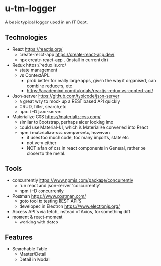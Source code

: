 # u-tm-logger
A basic typical logger used  in an IT Dept.

## Technologies
- React https://reactjs.org/
  - create-react-app https://create-react-app.dev/
  - npx create-react-app . (install in current dir)
- Redux https://redux.js.org/
  - state management
  - vs ContextAPI.. 
    - prob better for really large apps, given the way it organised, can combine reducers, etc
    - https://academind.com/tutorials/reactjs-redux-vs-context-api/
- Json-server https://github.com/typicode/json-server
  - a great way to mock up a REST based API quickly
  - CRUD, filter, search,etc
  - npm i -D json-server
- Materialize CSS https://materializecss.com/
  - similar to Bootstrap, perhaps nicer looking imo
  - could use Material-UI, which is Materialize converted into React
  - npm i materialize-css
  components, however:
    - it uses too much code, too many imports, state etc
    - not very either  
    - NOT a fan of css in react components in General, rather be closer to the metal.

## Tools 
- concurrently https://www.npmjs.com/package/concurrently
  - run react and json-server 'concurrently'
  - npm i -D concurrently
- Postman https://www.postman.com/
  - goto tool to testing REST API'S
  - developed in Electron https://www.electronjs.org/
- Access API's via fetch, instead of Axios, for something diff
- moment & react-moment
  - working with dates

## Features
- Searchable Table 
  - Master/Detail
  - Detail in Modal
